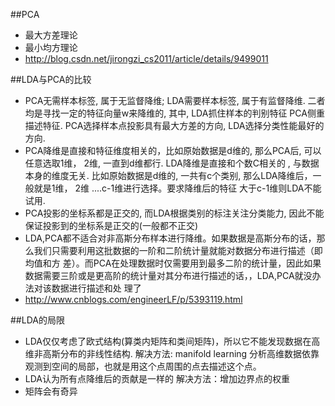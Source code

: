 ##PCA
  * 最大方差理论
  * 最小均方理论
  * http://blog.csdn.net/jirongzi_cs2011/article/details/9499011
    

##LDA与PCA的比较
  * PCA无需样本标签, 属于无监督降维; LDA需要样本标签, 属于有监督降维. 二者均是寻找一定的特征向量w来降维的, 其中, LDA抓住样本的判别特征
    PCA侧重描述特征. PCA选择样本点投影具有最大方差的方向, LDA选择分类性能最好的方向.
  * PCA降维是直接和特征维度相关的，比如原始数据是d维的, 那么PCA后, 可以任意选取1维， 2维,  一直到d维都行. LDA降维是直接和个数C相关的
    , 与数据本身的维度无关. 比如原始数据是d维的, 一共有c个类别, 那么LDA降维后，一般就是1维， 2维 ....c-1维进行选择。要求降维后的特征
    大于c-1维则LDA不能试用. 
  * PCA投影的坐标系都是正交的, 而LDA根据类别的标注关注分类能力, 因此不能保证投影到的坐标系是正交的(一般都不正交)
  * LDA,PCA都不适合对非高斯分布样本进行降维。如果数据是高斯分布的话，那么我们只需要利用这批数据的一阶和二阶统计量就能对数据分布进行描述（即均值和方        差）。而PCA在处理数据时仅需要用到最多二阶的统计量，因此如果数据需要三阶或是更高阶的统计量对其分布进行描述的话，，LDA,PCA就没办法对该数据进行描述和处     理了
  * http://www.cnblogs.com/engineerLF/p/5393119.html

##LDA的局限
* LDA仅仅考虑了欧式结构(算类内矩阵和类间矩阵)，所以它不能发现数据在高维非高斯分布的非线性结构.
  解决方法: manifold learning 分析高维数据依靠观测到空间的局部，也就是用这个点周围的点去描述这个点。
* LDA认为所有点降维后的贡献是一样的
  解决方法：增加边界点的权重
* 矩阵会有奇异

